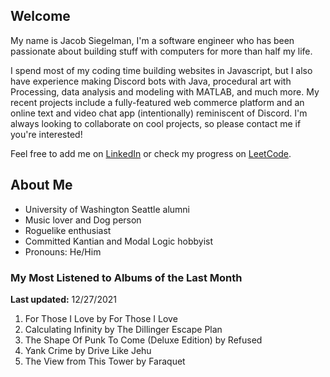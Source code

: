 
## Welcome
My name is Jacob Siegelman, I'm a software engineer who has been passionate about building stuff with computers for more than half my life.

I spend most of my coding time building websites in Javascript, but I also have experience making Discord bots with Java, procedural art with Processing, data analysis and modeling with MATLAB, and much more. My recent projects include a fully-featured web commerce platform and an online text and video chat app (intentionally) reminiscent of Discord. I'm always looking to collaborate on cool projects, so please contact me if you're interested!

Feel free to add me on [LinkedIn](https://www.linkedin.com/in/jacob-siegelman/) or check my progress on [LeetCode](https://leetcode.com/jsiegelman/).

## About Me
- University of Washington Seattle alumni
- Music lover and Dog person
- Roguelike enthusiast
- Committed Kantian and Modal Logic hobbyist
- Pronouns: He/Him

### My Most Listened to Albums of the Last Month
**Last updated:** 12/27/2021 <!-- lfm -->   
1. <!-- lfm -->For Those I Love by For Those I Love  
2. <!-- lfm -->Calculating Infinity by The Dillinger Escape Plan  
3. <!-- lfm -->The Shape Of Punk To Come (Deluxe Edition) by Refused  
4. <!-- lfm -->Yank Crime by Drive Like Jehu  
5. <!-- lfm -->The View from This Tower by Faraquet  
